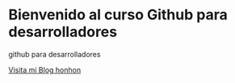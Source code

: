 # Bienvenido al curso Github para desarrolladores

github para desarrolladores

[Visita mi Blog honhon](http:http://vermalreikcablepool.tumblr.com/)
